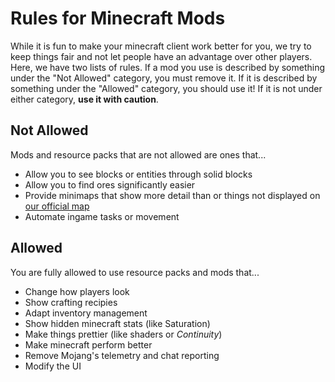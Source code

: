 # Rules for Minecraft Mods
While it is fun to make your minecraft client work better for you, we try to keep things fair and not let people have an advantage over other players. Here, we have two lists of rules. If a mod you use is described by something under the "Not Allowed" category, you must remove it. If it is described by something under the "Allowed" category, you should use it! If it is not under either category, **use it with caution**. 

## Not Allowed
Mods and resource packs that are not allowed are ones that...

- Allow you to see blocks or entities through solid blocks
- Allow you to find ores significantly easier
- Provide minimaps that show more detail than or things not displayed on [our official map](https://kraftersmap.ddns.net)
- Automate ingame tasks or movement


## Allowed
You are fully allowed to use resource packs and mods that...

- Change how players look
- Show crafting recipies
- Adapt inventory management
- Show hidden minecraft stats (like Saturation)
- Make things prettier (like shaders or *Continuity*)
- Make minecraft perform better
- Remove Mojang's telemetry and chat reporting
- Modify the UI
